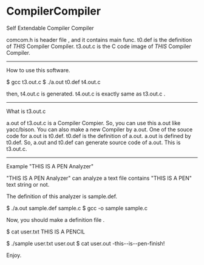 CompilerCompiler
================

Self Extendable Compiler Compiler


comcom.h is header file , and it contains main func.
t0.def is the definition of *THIS* Compiler Compiler.
t3.out.c is the C code image of *THIS* Compiler Compiler.

-----------------------------------------------
How to use this software.

$ gcc t3.out.c
$ ./a.out t0.def t4.out.c

then, t4.out.c is generated.
t4.out.c is exactly same as t3.out.c .

-----------------------------------------------
What is t3.out.c

a.out of t3.out.c is a Compiler Compier.
So, you can use this a.out like yacc/bison.
You can also make a new Compiler by a.out.
One of the souce code for a.out is t0.def.
t0.def is the definition of a.out.  a.out is defined by t0.def.
So, a.out and t0.def can generate source code of a.out.
This is t3.out.c.

-----------------------------------------------
Example  "THIS IS A PEN Analyzer"

"THIS IS A PEN Analyzer" can analyze a text file contains
"THIS IS A PEN" text string or not.

The definition of this analyzer is sample.def.


$ ./a.out sample.def sample.c
$ gcc -o sample sample.c

Now, you should make a definition file .

$ cat user.txt
THIS IS A PENCIL

$ ./sample user.txt user.out
$ cat user.out
-this--is--pen-finish!




Enjoy.

